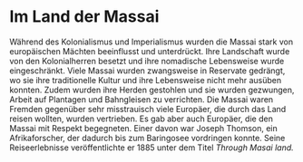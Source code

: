 # Im Land der Massai

Während des Kolonialismus und Imperialismus wurden die Massai stark von europäischen Mächten beeinflusst und unterdrückt. Ihre Landschaft wurde von den Kolonialherren besetzt und ihre nomadische Lebensweise wurde eingeschränkt. Viele Massai wurden zwangsweise in Reservate gedrängt, wo sie ihre traditionelle Kultur und ihre Lebensweise nicht mehr ausüben konnten. Zudem wurden ihre Herden gestohlen und sie wurden gezwungen, Arbeit auf Plantagen und Bahngleisen zu verrichten. Die Massai waren Fremden gegenüber sehr misstrauisch viele Europäer, die durch das Land reisen wollten, wurden vertrieben. Es gab aber auch Europäer, die den Massai mit Respekt begegneten. Einer davon war Joseph Thomson, ein Afrikaforscher, der dadurch bis zum Baringosee vordringen konnte. Seine Reiseerlebnisse veröffentlichte er 1885 unter dem Titel *Through Masai land.*
